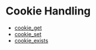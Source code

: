 Cookie Handling
======================
* [cookie_get](procs/cookie_get.md)
* [cookie_set](procs/cookie_set.md)
* [cookie_exists](procs/cookie_exists.md)
 